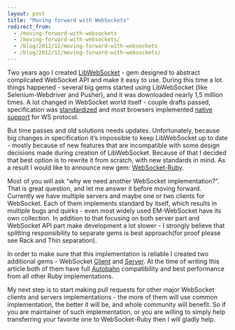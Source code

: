 ```yaml
---
layout: post
title: "Moving forward with WebSockets"
redirect_from:
  - /moving-forward-with-websockets
  - /moving-forward-with-websockets/
  - /blog/2012/12/moving-forward-with-websockets
  - /blog/2012/12/moving-forward-with-websockets/
---
```


Two years ago I created [LibWebSocket][libwebsocket] - gem designed to abstract complicated WebSocket API and make it easy to use. During this time a lot things happened - several big gems started using LibWebSocket (like Selenium-Webdriver and Pusher), and it was downloaded nearly 1,5 million times. A lot changed in WebSocket world itself - couple drafts passed, specification was [standardized][standard] and most browsers implemented [native support][support] for WS protocol.

But time passes and old solutions needs updates. Unfortunately, because big changes in specification it’s impossible to keep LibWebSocket up to date - mostly because of new features that are incompatible with some design decisions made during creation of LibWebSocket. Because of that I decided that best option is to rewrite it from scratch, with new standards in mind. As a result I would like to announce new gem: [WebSocket-Ruby][websocket-ruby].

Most of you will ask “why we need another WebSocket implementation?”. That is great question, and let me answer it before moving forward. Currently we have multiple servers and maybe one or two clients for WebSocket. Each of them implements standard by itself, which results in multiple bugs and quirks - even most widely used EM-WebSocket have its own collection. In addition to that focusing on both server part and WebSocket API part make development a lot slower - I strongly believe that splitting responsibility to separate gems is best approach(for proof please see Rack and Thin separation).

In order to make sure that this implementation is reliable I created two additional gems - WebSocket [Client][em-client] and [Server][em-server]. At the time of writing this article both of them have full [Autobahn][autobahn] compatibility and best performance from all other Ruby implementations.

My next step is to start making pull requests for other major WebSocket clients and servers implementations - the more of them will use common implementation, the better it will be, and whole community will benefit. So if you are maintainer of such implementation, or you are willing to simply help transferring your favorite one to WebSocket-Ruby then I will gladly help.

[autobahn]: https://crossbar.io/autobahn/
[em-client]: https://github.com/imanel/websocket-eventmachine-client
[em-server]: https://github.com/imanel/websocket-eventmachine-server
[libwebsocket]: https://rubygems.org/gems/libwebsocket
[standard]: https://datatracker.ietf.org/doc/rfc6455/?include_text=1
[support]: https://caniuse.com/websockets
[websocket-ruby]: https://github.com/imanel/websocket-ruby
